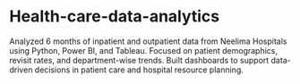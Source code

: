 # Health-care-data-analytics
Analyzed 6 months of inpatient and outpatient data from Neelima Hospitals using Python, Power BI, and Tableau. Focused on patient demographics, revisit rates, and department-wise trends. Built dashboards to support data-driven decisions in patient care and hospital resource planning.
